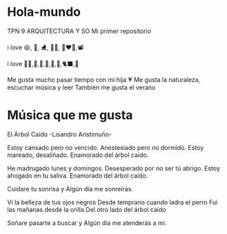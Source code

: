 # Hola-mundo
TPN 9 ARQUITECTURA Y SO
Mi primer repositorio

i love  :laughing:, :art:, :ice_skate:, :swimming_woman:, :white_heart::heart::white_heart:,:film_projector:

i love :family_woman_girl:,:deciduous_tree:,:sunflower:,:tulip:,:mount_fuji:,:mate:,:black_cat:,:sunrise_over_mountains:

Me gusta mucho pasar tiempo con mi hija :heartpulse:
Me gusta la naturaleza, escuchar música y leer
También me gusta el verano

# Música que me gusta 

El Árbol Caído
-Lisandro Aristimuño-

Estoy cansado pero no vencido.
Anestesiado pero no dormido.
Estoy mareado, desaliñado.
Enamorado del árbol caído.

He madrugado lunes y domingos.
Desesperado por no ser tú abrigo.
Estoy ahogado en tu saliva.
Enamorado del árbol caído.

Cuidare tu sonrisa y
Algún día me sonreirás.

Vi la belleza de tus ojos negros
Desde temprano cuando ladra el perro
Fui las mañanas desde la orilla
Del otro lado del árbol caído

Soñare pasarte a buscar y
Algún día me atenderás a mi.